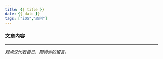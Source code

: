 ```yaml
---
title: {{ title }}
date: {{ date }}
tags: ["iOS","原创"]
---
```



### 文章内容


-----

*观点仅代表自己，期待你的留言。*

